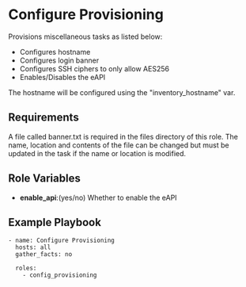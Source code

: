 # Configure Provisioning

Provisions miscellaneous tasks as listed below:

- Configures hostname
- Configures login banner
- Configures SSH ciphers to only allow AES256
- Enables/Disables the eAPI

The hostname will be configured using the "inventory_hostname" var.

## Requirements

A file called banner.txt is required in the files directory of this role. The name, location and contents of the file can be changed but must be updated in the task if the name or location is modified.

## Role Variables

- **enable_api**:(yes/no) Whether to enable the eAPI

## Example Playbook

```
- name: Configure Provisioning
  hosts: all
  gather_facts: no

  roles:
    - config_provisioning
```
